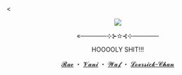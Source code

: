 <<p align="center">
  <img src="https://github.com/user-attachments/assets/af261036-d8e9-41a8-bb5f-1de8a6b9011f">
</p>
<p align="center">«──────⊹⊱✫⊰⊹──────</p>
<p align="center">HOOOOLY SHIT!!!</p>
<p align="center">
  <a href="https://github.com/J1GU">𝓡𝓪𝓮</a> ・
  <a href="https://github.com/YourrRemedy">𝓥𝓪𝓷𝓲</a> ・
  <a href="https://github.com/waffletarte">𝓦𝓪𝓯</a> ・
  <a href="https://github.com/LovesickObsession">𝓛𝓸𝓿𝓻𝓼𝓲𝓬𝓴-𝓒𝓱𝓪𝓷</a>
</p>

